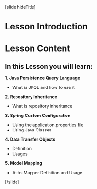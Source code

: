 [slide hideTitle]

# Lesson Introduction

# Lesson Content

## In this Lesson you will learn:


**1. Java Persistence Query Language**
- What is JPQL and how to use it

**2. Repository Inheritance**
-  What is repository inheritance

**3. Spring Custom Configuration**
- Using the application.properties file
- Using Java Classes

**4. Data Transfer Objects**
- Definition
- Usages

**5. Model Mapping**
- Auto-Mapper Definition and Usage

[/slide]
